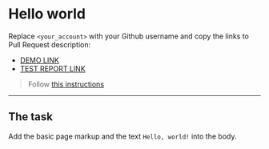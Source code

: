 # Hello world
Replace `<your_account>` with your Github username and copy the links to Pull Request description:
- [DEMO LINK](https://Oleksandr-Maly.github.io/layout_hello-world/)
- [TEST REPORT LINK](https://Oleksandr-Maly.github.io/layout_hello-world/report/html_report/)

> Follow [this instructions](https://mate-academy.github.io/layout_task-guideline/#how-to-solve-the-layout-tasks-on-github)
___

## The task
Add the basic page markup and the text `Hello, world!` into the body.
